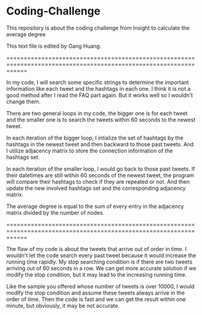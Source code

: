 # Coding-Challenge
This repository is about the coding challenge from Insight to calculate the average degree

This text file is edited by Gang Huang.

==================================================================================================================

In my code, I will search some specific strings to determine the important information like each tweet and the 
hashtags in each one. I think it is not a good method after I read the FAQ part again. But it works well so I 
wouldn't change them.

There are two general loops in my code, the bigger one is for each tweet and the smaller one is to search the 
tweets within 60 seconds to the newest tweet.

In each iteration of the bigger loop, I intialize the set of hashtags by the hashtags in the newest tweet and then 
backward to those past tweets. And I utilize adjacency matrix to store the connection information of the hashtags
set.

In each iteration of the smaller loop, I would go back to those past tweets. If their datetimes are still within 60 
seconds of the newest tweet, the program will compare their hashtags to check if they are repeated or not. And then 
update the new involved hashtags set and the corresponding adjacency matrix.

The average degree is equal to the sum of every entry in the adjacency matrix divided by the number of nodes.

==================================================================================================================

The flaw of my code is about the tweets that arrive out of order in time. I wouldn't let the code search every past
tweet because it would increase the running time rapidly. My stop searching condition is if there are two tweets 
arriving out of 60 seconds in a row. We can get more accurate solution if we modify the stop condition, but it may 
lead to the increasing running time. 

Like the sample you offered whose number of tweets is over 10000, I would modify the stop condition and assume 
these tweets always arrive in the order of time. Then the code is fast and we can get the result within one minute,
but obviously, it may be not accurate.
